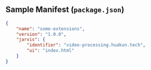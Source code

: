 ## Sample Manifest (`package.json`)


```json
{
    "name": "some-extensions",
    "version": "1.0.0",
    "jarvis": {
        "identifier": "video-processing.huakun.tech",
        "ui": "index.html"
    }
}
```